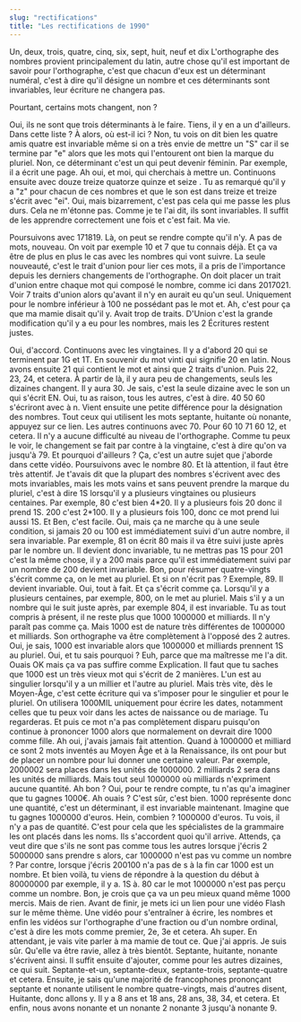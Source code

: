 ```yaml
---
slug: "rectifications"
title: "Les rectifications de 1990"
---
```


Un, deux, trois, quatre, cinq, six, sept, huit, neuf et dix
L'orthographe des nombres provient principalement du latin, autre chose qu'il est important de savoir pour l'orthographe, c'est que chacun d'eux est un déterminant numéral, c'est à dire qu'il désigne un nombre et ces déterminants sont invariables, leur écriture ne changera pas.

Pourtant, certains mots changent, non ?

Oui, ils ne sont que trois déterminants à le faire. Tiens, il y en a un d'ailleurs.
Dans cette liste ?
À alors, où est-il ici ?
Non, tu vois on dit bien les quatre amis quatre est invariable même si on a très envie de mettre un "S" car il se termine par "e" alors que les mots qui l'entourent ont bien la marque du pluriel. Non, ce déterminant c'est un qui peut devenir féminin. Par exemple, il a écrit une page.
Ah oui, et moi, qui cherchais à mettre un.
Continuons ensuite avec douze treize quatorze quinze et seize . Tu as remarqué qu'il y a "z" pour chacun de ces nombres et que le son est dans treize et treize s'écrit avec "ei".
Oui, mais bizarrement, c'est pas cela qui me passe les plus durs.
Cela ne m'étonne pas. Comme je te l'ai dit, ils sont invariables. Il suffit de les apprendre correctement une fois et c'est fait.
Ma vie.

Poursuivons avec 171819.
Là, on peut se rendre compte qu'il n'y.
A pas de mots, nouveau.
On voit par exemple 10 et 7 que tu connais déjà.
Et ça va être de plus en plus le cas avec les nombres qui vont suivre.
La seule nouveauté, c'est le trait d'union pour lier ces mots, il a pris de l'importance depuis les derniers changements de l'orthographe. On doit placer un trait d'union entre chaque mot qui composé le nombre, comme ici dans 2017021.
Voir 7 traits d'union alors qu'avant il n'y en aurait eu qu'un seul.
Uniquement pour le nombre inférieur à 100 ne possédant pas le mot et.
Ah, c'est pour ça que ma mamie disait qu'il y.
Avait trop de traits.
D'Union c'est la grande modification qu'il y a eu pour les nombres, mais les 2 Écritures restent justes.

Oui, d'accord.
Continuons avec les vingtaines. Il y a d'abord 20 qui se terminent par 1G et 1T. En souvenir du mot vinti qui signifie 20 en latin.
Nous avons ensuite 21 qui contient le mot et ainsi que 2 traits d'union. Puis 22, 23, 24, et cetera. À partir de là, il y aura peu de changements, seuls les dizaines changent. Il y aura 30.
Je sais, c'est la seule dizaine avec le son un qui s'écrit EN.
Oui, tu as raison, tous les autres, c'est à dire. 40 50 60 s'écriront avec à n.
Vient ensuite une petite différence pour la désignation des nombres. Tout ceux qui utilisent les mots septante, huitante où nonante, appuyez sur ce lien. Les autres continuons avec 70.
Pour 60 10 71 60 12, et cetera. Il n'y a aucune difficulté au niveau de l'orthographe.
Comme tu peux le voir, le changement se fait par contre à la vingtaine, c'est à dire qu'on va jusqu'à 79.
Et pourquoi d'ailleurs ?
Ça, c'est un autre sujet que j'aborde dans cette vidéo.
Poursuivons avec le nombre 80. Et là attention, il faut être très attentif.
Je t'avais dit que la plupart des nombres s'écrivent avec des mots invariables, mais les mots vains et sans peuvent prendre la marque du pluriel, c'est à dire 1S lorsqu'il y a plusieurs vingtaines ou plusieurs centaines.
Par exemple, 80 c'est bien 4\*20.
Il y a plusieurs fois 20 donc il prend 1S.
200 c'est 2\*100. Il y a plusieurs fois 100, donc ce mot prend lui aussi 1S.
Et Ben, c'est facile.
Oui, mais ça ne marche qu à une seule condition, si jamais 20 ou 100 est immédiatement suivi d'un autre nombre, il sera invariable.
Par exemple, 81 on écrit 80 mais il va être suivi juste après par le nombre un. Il devient donc invariable, tu ne mettras pas 1S pour 201 c'est la même chose, il y a 200 mais parce qu'il est immédiatement suivi par un nombre de 200 devient invariable.
Bon, pour résumer quatre-vingts s'écrit comme ça, on le met au pluriel. Et si on n'écrit pas ? Exemple, 89.
Il devient invariable.
Oui, tout à fait.
Et ça s'écrit comme ça.
Lorsqu'il y a plusieurs centaines, par exemple, 800, on le met au pluriel. Mais s'il y a un nombre qui le suit juste après, par exemple 804, il est invariable.
Tu as tout compris à présent, il ne reste plus que 1000 1000000 et milliards. Il n'y paraît pas comme ça.
Mais 1000 est de nature très différentes de 1000000 et milliards. Son orthographe va être complètement à l'opposé des 2 autres.
Oui, je sais, 1000 est invariable alors que 1000000 et milliards prennent 1S au pluriel.
Oui, et tu sais pourquoi ?
Euh, parce que ma maîtresse me l'a dit.
Ouais OK mais ça va pas suffire comme Explication.
Il faut que tu saches que 1000 est un très vieux mot qui s'écrit de 2 manières. L'un est au singulier lorsqu'il y a un millier et l'autre au pluriel. Mais très vite, dès le Moyen-Âge, c'est cette écriture qui va s'imposer pour le singulier et pour le pluriel. On utilisera 1000MIL uniquement pour écrire les dates, notamment celles que tu peux voir dans les actes de naissance ou de mariage. Tu regarderas.
Et puis ce mot n'a pas complètement disparu puisqu'on continue à prononcer 1000 alors que normalement on devrait dire 1000 comme fille.
Ah oui, j'avais jamais fait attention.
Quand à 1000000 et milliard ce sont 2 mots inventés au Moyen Âge et à la Renaissance, ils ont pour but de placer un nombre pour lui donner une certaine valeur. Par exemple, 2000002 sera places dans les unités de 1000000.
2 milliards 2 sera dans les unités de milliards.
Mais tout seul 1000000 où milliards n'expriment aucune quantité.
Ah bon ?
Oui, pour te rendre compte, tu n'as qu'a imaginer que tu gagnes 1000€.
Ah ouais ?
C'est sûr, c'est bien. 1000 représente donc une quantité, c'est un déterminant, il est invariable maintenant. Imagine que tu gagnes 1000000 d'euros.
Hein, combien ?
1000000 d'euros. Tu vois, il n'y a pas de quantité. C'est pour cela que les spécialistes de la grammaire les ont placés dans les noms. Ils s'accordent quoi qu'il arrive.
Attends, ça veut dire que s'ils ne sont pas comme tous les autres lorsque j'écris 2 5000000 sans prendre s alors, car 1000000 n'est pas vu comme un nombre ?
Par contre, lorsque j'écris 200100 n'a pas de s à la fin car 1000 est un nombre.
Et bien voilà, tu viens de répondre à la question du début à 80000000 par exemple, il y a.
1S à.
80 car le mot 1000000 n'est pas perçu comme un nombre.
Bon, je crois que ça va un peu mieux quand même 1000 mercis.
Mais de rien. Avant de finir, je mets ici un lien pour une vidéo Flash sur le même thème.
Une vidéo pour s'entraîner à écrire, les nombres et enfin les vidéos sur l'orthographe d'une fraction ou d'un nombre ordinal, c'est à dire les mots comme premier, 2e, 3e et cetera.
Ah super. En attendant, je vais vite parler à ma mamie de tout ce.
Que j'ai appris.
Je suis sûr.
Qu'elle va être ravie, allez à très bientôt.
Septante, huitante, nonante s'écrivent ainsi.
Il suffit ensuite d'ajouter, comme pour les autres dizaines, ce qui suit.
Septante-et-un, septante-deux, septante-trois, septante-quatre et cetera.
Ensuite, je sais qu'une majorité de francophones prononçant septante et nonante utilisent le nombre quatre-vingts, mais d'autres disent, Huitante, donc allons y. Il y a 8 ans et 18 ans, 28 ans, 38, 34, et cetera.
Et enfin, nous avons nonante et un nonante 2 nonante 3 jusqu'à nonante 9.
